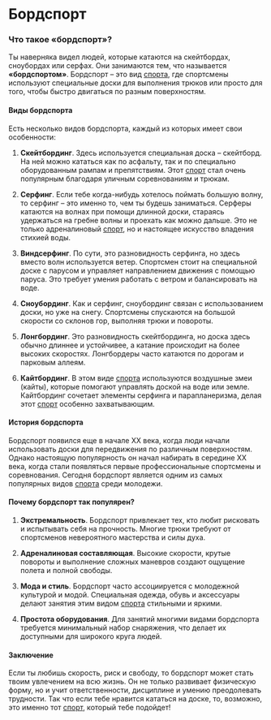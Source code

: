 # Бордспорт

### Что такое «бордспорт»?

Ты наверняка видел людей, которые катаются на скейтбордах, сноубордах или серфах. Они занимаются тем, что называется **«бордспортом»**. Бордспорт – это вид [спорта](./sport.md), где спортсмены используют специальные доски для выполнения трюков или просто для того, чтобы быстро двигаться по разным поверхностям.

#### Виды бордспорта

Есть несколько видов бордспорта, каждый из которых имеет свои особенности:

1. **Скейтбординг**. Здесь используется специальная доска – скейтборд. На ней можно кататься как по асфальту, так и по специально оборудованным рампам и препятствиям. Этот [спорт](./sport.md) стал очень популярным благодаря уличным соревнованиям и трюкам.
   
2. **Серфинг**. Если тебе когда-нибудь хотелось поймать большую волну, то серфинг – это именно то, чем ты будешь заниматься. Серферы катаются на волнах при помощи длинной доски, стараясь удержаться на гребне волны и проехать как можно дальше. Это не только адреналиновый [спорт](./sport.md), но и настоящее искусство владения стихией воды.

3. **Виндсерфинг**. По сути, это разновидность серфинга, но здесь вместо волн используется ветер. Спортсмен стоит на специальной доске с парусом и управляет направлением движения с помощью паруса. Это требует умения работать с ветром и балансировать на воде.

4. **Сноубординг**. Как и серфинг, сноубординг связан с использованием доски, но уже на снегу. Спортсмены спускаются на большой скорости со склонов гор, выполняя трюки и повороты.

5. **Лонгбординг**. Это разновидность скейтбординга, но доска здесь обычно длиннее и устойчивее, а катание происходит на более высоких скоростях. Лонгбордеры часто катаются по дорогам и парковым аллеям.

6. **Кайтбординг**. В этом виде [спорта](./sport.md) используются воздушные змеи (кайты), которые помогают управлять доской на воде или земле. Кайтбординг сочетает элементы серфинга и парапланеризма, делая этот [спорт](./sport.md) особенно захватывающим.

#### История бордспорта

Бордспорт появился еще в начале XX века, когда люди начали использовать доски для передвижения по различным поверхностям. Однако настоящую популярность он начал набирать в середине XX века, когда стали появляться первые профессиональные спортсмены и соревнования. Сегодня бордспорт является одним из самых популярных видов [спорта](./sport.md) среди молодежи.

#### Почему бордспорт так популярен?

1. **Экстремальность**. Бордспорт привлекает тех, кто любит рисковать и испытывать себя на прочность. Многие трюки требуют от спортсменов невероятного мастерства и силы духа.

2. **Адреналиновая составляющая**. Высокие скорости, крутые повороты и выполнение сложных маневров создают ощущение полета и полной свободы.

3. **Мода и стиль**. Бордспорт часто ассоциируется с молодежной культурой и модой. Специальная одежда, обувь и аксессуары делают занятия этим видом [спорта](./sport.md) стильными и яркими.

4. **Простота оборудования**. Для занятий многими видами бордспорта требуется минимальный набор снаряжения, что делает их доступными для широкого круга людей.

#### Заключение

Если ты любишь скорость, риск и свободу, то бордспорт может стать твоим увлечением на всю жизнь. Он не только развивает физическую форму, но и учит ответственности, дисциплине и умению преодолевать трудности. Так что если тебе нравится кататься на доске, то, возможно, это именно тот [спорт](./sport.md), который тебе подойдет!